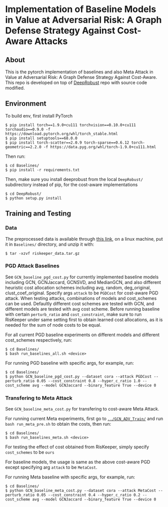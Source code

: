 # Implementation of Baseline Models in Value at Adversarial Risk: A Graph Defense Strategy Against Cost-Aware Attacks

## About
This is the pytorch implementation of baselines and also Meta Attack in Value at Adversarial Risk: A Graph Defense Strategy Against Cost-Aware. This repo is developed on top of [DeepRobust](https://github.com/DSE-MSU/DeepRobust) repo with source code modified.

## Environment
To build env, first install PyTorch
```
$ pip install torch==1.9.0+cu111 torchvision==0.10.0+cu111 torchaudio==0.9.0 -f https://download.pytorch.org/whl/torch_stable.html
$ pip install setuptools==68.0.0
$ pip install torch-scatter==2.0.9 torch-sparse==0.6.12 torch-geometric==2.2.0 -f https://data.pyg.org/whl/torch-1.9.0+cu111.html
```
Then run:
```
$ cd Baselines/
$ pip install -r requirements.txt
```
Then, make sure you install deeprobust from the local `DeepRobust/` subdirectory instead of pip, for the cost-aware implementations
```
$ cd DeepRobust/
$ python setup.py install
```

## Training and Testing
### Data
The preprocessed data is available through [this link](https://drive.google.com/file/d/1lQtfUuvtO3zglQtwlL_gWcMtqNO5cUVp/view?usp=sharing), on a linux machine, put it in `Baselines/` directory, and unzip it with:
```
$ tar -xzvf riskeeper_data.tar.gz
```

### PGD Attack Baselines
See `GCN_baseline_pgd_cost.py` for currently implemented baseline models including GCN, GCNJaccard, GCNSVD, and MedianGCN, and also different heuristic cost allocation schemes  including avg, random, deg_original, clust_coef_original. Specify args `attack` to be `PGDCost` for cost-aware PGD attack. When testing attacks, combinations of models and cost_schemes can be used. Defaultly different cost schemes are tested with GCN, and different models are tested with avg cost scheme. Before running baseline with certain `perturb_ratio` and `cost_constraint`, make sure to run RisKeeper under same setting first to obtain learned cost allocations, as it is needed for the sum of node costs to be equal.

For all current PGD baseline experiments on different models and different cost_schemes respectively, run:
```
$ cd Baselines/
$ bash run_baselines_all.sh <device>
```

For running PGD baseline with specific args, for example, run:
```
$ cd Baselines/
$ python GCN_baseline_pgd_cost.py --dataset cora --attack PGDCost --perturb_ratio 0.05 --cost_constraint 0.8 --hyper_c_ratio 1.0 --cost_scheme avg --model GCNJaccard --binary_feature True --device 0
```

### Transfering to Meta Attack
See `GCN_baseline_meta_cost.py` for transfering to cost-aware Meta Attack.

For running current Meta experiments, first go to [`../GCN_ADV_Train/`](../GCN_ADV_Train/README.md) and run `bash run_meta_pre.sh` to obtain the costs, then run:
```
$ cd Baselines/
$ bash run_baselines_meta.sh <device>
```

For testing the effect of cost obtained from RisKeeper, simply specify `cost_schemes` to be `ours`

For baseline models, the usage is same as the above cost-aware PGD except specifying arg `attack` to be `MetaCost`.

For running Meta baseline with specific args, for example, run:
```
$ cd Baselines/
$ python GCN_baseline_meta_cost.py --dataset cora --attack MetaCost --perturb_ratio 0.05 --cost_constraint 0.4 --hyper_c_ratio 0.2 --cost_scheme avg --model GCNJaccard --binary_feature True --device 0
```